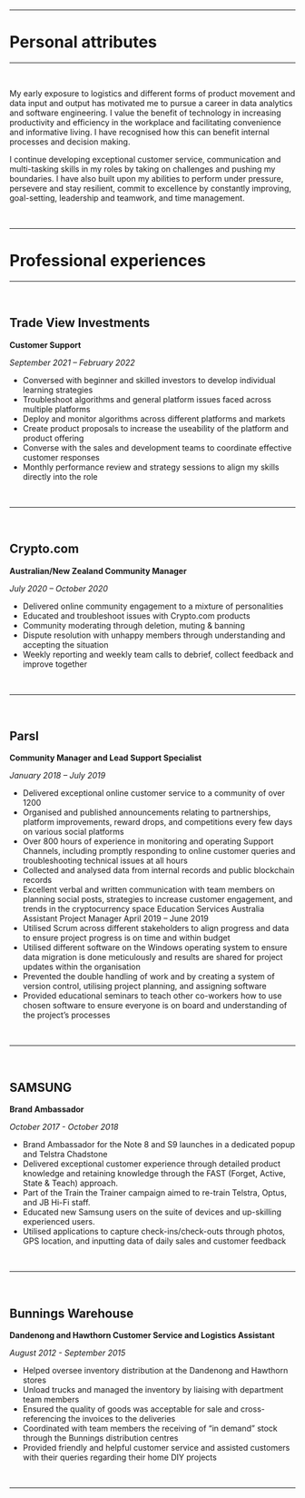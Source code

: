 <br />

---

# Personal attributes

---

<br />

My early exposure to logistics and different forms of product movement and data input and output has motivated me to pursue a career in data analytics and software engineering. I value the benefit of technology in increasing productivity and efficiency in the workplace and facilitating convenience and informative living. I have recognised how this can benefit internal processes and decision making.

I continue developing exceptional customer service, communication and multi-tasking skills in my roles by taking on challenges and pushing my boundaries. I have also built upon my abilities to perform under pressure, persevere and stay resilient, commit to excellence by constantly improving, goal-setting, leadership and teamwork, and time management.

<br />

---

# Professional experiences

---

<br />

## Trade View Investments 

**Customer Support**

*September 2021 – February 2022*
- Conversed with beginner and skilled investors to develop individual learning strategies
- Troubleshoot algorithms and general platform issues faced across multiple platforms
- Deploy and monitor algorithms across different platforms and markets
- Create product proposals to increase the useability of the platform and product offering
- Converse with the sales and development teams to coordinate effective customer responses
- Monthly performance review and strategy sessions to align my skills directly into the role

<br />

---

<br />

## Crypto.com

**Australian/New Zealand Community Manager** 

*July 2020 – October 2020*
- Delivered online community engagement to a mixture of personalities
- Educated and troubleshoot issues with Crypto.com products
- Community moderating through deletion, muting & banning
- Dispute resolution with unhappy members through understanding and accepting the situation
- Weekly reporting and weekly team calls to debrief, collect feedback and improve together

<br />

---

<br />

## Parsl

**Community Manager and Lead Support Specialist** 

*January 2018 – July 2019*
- Delivered exceptional online customer service to a community of over 1200
- Organised and published announcements relating to partnerships, platform improvements, reward drops, and
competitions every few days on various social platforms
- Over 800 hours of experience in monitoring and operating Support Channels, including promptly responding to
online customer queries and troubleshooting technical issues at all hours
- Collected and analysed data from internal records and public blockchain records
- Excellent verbal and written communication with team members on planning social posts, strategies to increase
customer engagement, and trends in the cryptocurrency space
Education Services Australia Assistant Project Manager April 2019 – June 2019
- Utilised Scrum across different stakeholders to align progress and data to ensure project progress is on time and
within budget
- Utilised different software on the Windows operating system to ensure data migration is done meticulously and
results are shared for project updates within the organisation
- Prevented the double handling of work and by creating a system of version control, utilising project planning,
and assigning software
- Provided educational seminars to teach other co-workers how to use chosen software to ensure everyone is on
board and understanding of the project’s processes

<br />

---

<br />

## SAMSUNG

**Brand Ambassador**

*October 2017 - October 2018*

- Brand Ambassador for the Note 8 and S9 launches in a dedicated popup and Telstra Chadstone
- Delivered exceptional customer experience through detailed product knowledge and retaining knowledge
through the FAST (Forget, Active, State & Teach) approach.
- Part of the Train the Trainer campaign aimed to re-train Telstra, Optus, and JB Hi-Fi staff.
- Educated new Samsung users on the suite of devices and up-skilling experienced users.
- Utilised applications to capture check-ins/check-outs through photos, GPS location, and inputting data of daily
sales and customer feedback

<br />

---

<br />

## Bunnings Warehouse 

**Dandenong and Hawthorn Customer Service and Logistics Assistant**

*August 2012 - September 2015*

- Helped oversee inventory distribution at the Dandenong and Hawthorn stores
- Unload trucks and managed the inventory by liaising with department team members
- Ensured the quality of goods was acceptable for sale and cross-referencing the invoices to the deliveries
- Coordinated with team members the receiving of “in demand” stock through the Bunnings distribution centres
- Provided friendly and helpful customer service and assisted customers with their queries regarding their home
DIY projects

<br />

---